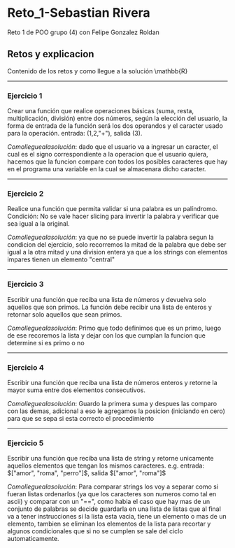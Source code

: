 # Reto_1-Sebastian Rivera 
 Reto 1 de POO grupo (4) con Felipe Gonzalez Roldan

## Retos y explicacion 
Contenido de los retos y como llegue a la solución \mathbb{R}

---

### Ejercicio 1
Crear una función que realice operaciones básicas (suma, resta, multiplicación, división) entre dos números, según la elección del usuario, la forma de entrada de la función será los dos operandos y el caracter usado para la operación. entrada: (1,2,"+"), salida (3).

$Como llegue a la solución:$ dado que el usuario va a ingresar un caracter, el cual es el signo correspondiente a la operacion que el usuario quiera, hacemos que la funcion compare con todos los posibles caracteres que hay en el programa una variable en la cual se almacenara dicho caracter.

---

### Ejercicio 2
Realice una función que permita validar si una palabra es un palíndromo. Condición: No se vale hacer slicing para invertir la palabra y verificar que sea igual a la original.

$Como llegue a la solución:$ ya que no se puede invertir la palabra segun la condicion del ejercicio, solo recorremos la mitad de la palabra que debe ser igual a la otra mitad y una division entera ya que a los strings con elementos impares tienen un elemento "central"

---

### Ejercicio 3
Escribir una función que reciba una lista de números y devuelva solo aquellos que son primos. La función debe recibir una lista de enteros y retornar solo aquellos que sean primos.

$Como llegue a la solución:$ Primo que todo definimos que es un primo, luego de ese recoremos la lista y dejar con los que cumplan la funcion que determine si es primo o no

---

### Ejercicio 4
Escribir una función que reciba una lista de números enteros y retorne la mayor suma entre dos elementos consecutivos.

$Como llegue a la solución:$ Guardo la primera suma y despues las comparo con las demas, adicional a eso le agregamos la posicion (iniciando en cero) para que se sepa si esta correcto el procedimiento

---

### Ejercicio 5
Escribir una función que reciba una lista de string y retorne unicamente aquellos elementos que tengan los mismos caracteres. e.g. entrada: $["amor", "roma", "perro"]$, salida $["amor", "roma"]$

$Como llegue a la solución:$ Para comparar strings los voy a separar como si fueran listas ordenarlos (ya que los caracteres son numeros como tal en ascii) y comparar con un "==", como habia el caso que hay mas de un conjunto de palabras se decide guardarla en una lista de listas que al final va a tener instrucciones si la lista esta vacia, tiene un elemento o mas de un elemento, tambien se eliminan los elementos de la lista para recortar y algunos condicionales que si no se cumplen se sale del ciclo automaticamente.


